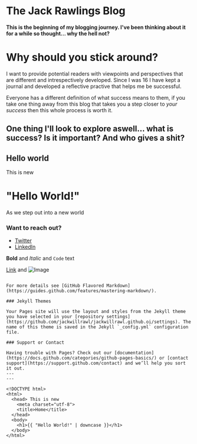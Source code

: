 # The Jack Rawlings Blog


**This is the beginning of my blogging journey. I've been thinking about it for a while so thought... why the hell not?**

# Why should you stick around?
I want to provide potential readers with viewpoints and perspectives that are different and intrespectively developed. Since I was 16 I have kept a journal and developed a reflective practive that helps me be successful.

Everyone has a different definition of what success means to them, if you take one thing away from this blog that takes you a step closer to *your success* then this whole process is worth it.

One thing I'll look to explore aswell... what is success? Is it important? And who gives a shit? 
---
Hello world
---
<!DOCTYPE html>
<html> 
  <head> This is new
    <meta charset="utf-5">
    <title>Home</title>
  </head>
  <body>
    <h1>"Hello World!"</h1>
  </body> As we step out into a new world
</html> 




### Want to reach out?

- [Twitter](https://twitter.com/jack_rawlings_)
- [LinkedIn](https://www.linkedin.com/in/jack-rawlings-73a63a14a/)


**Bold** and _Italic_ and `Code` text

[Link](url) and ![Image](src)
```

For more details see [GitHub Flavored Markdown](https://guides.github.com/features/mastering-markdown/).

### Jekyll Themes

Your Pages site will use the layout and styles from the Jekyll theme you have selected in your [repository settings](https://github.com/jackwillrawl/jackwillrawl.github.oi/settings). The name of this theme is saved in the Jekyll `_config.yml` configuration file.

### Support or Contact

Having trouble with Pages? Check out our [documentation](https://docs.github.com/categories/github-pages-basics/) or [contact support](https://support.github.com/contact) and we’ll help you sort it out.
---
---

<!DOCTYPE html>
<html>
  <head> This is new
    <meta charset="utf-8">
    <title>Home</title>
  </head>
  <body>
    <h1>{{ "Hello World!" | downcase }}</h1>
  </body>
</html>
 
